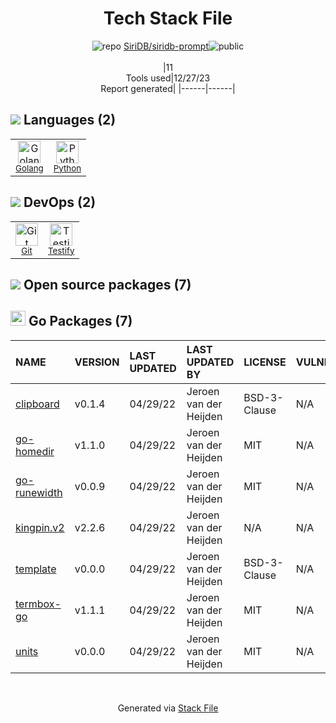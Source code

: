<!--
&lt;--- Readme.md Snippet without images Start ---&gt;
## Tech Stack
SiriDB/siridb-prompt is built on the following main stack:

- [Python](https://www.python.org) – Languages
- [Golang](http://golang.org/) – Languages
- [Testify](https://github.com/stretchr/testify) – Go Testing

Full tech stack [here](/techstack.md)

&lt;--- Readme.md Snippet without images End ---&gt;

&lt;--- Readme.md Snippet with images Start ---&gt;
## Tech Stack
SiriDB/siridb-prompt is built on the following main stack:

- <img width='25' height='25' src='https://img.stackshare.io/service/993/pUBY5pVj.png' alt='Python'/> [Python](https://www.python.org) – Languages
- <img width='25' height='25' src='https://img.stackshare.io/service/1005/O6AczwfV_400x400.png' alt='Golang'/> [Golang](http://golang.org/) – Languages
- <img width='25' height='25' src='https://img.stackshare.io/service/8695/stretchr.png' alt='Testify'/> [Testify](https://github.com/stretchr/testify) – Go Testing

Full tech stack [here](/techstack.md)

&lt;--- Readme.md Snippet with images End ---&gt;
-->
<div align="center">

# Tech Stack File
![](https://img.stackshare.io/repo.svg "repo") [SiriDB/siridb-prompt](https://github.com/SiriDB/siridb-prompt)![](https://img.stackshare.io/public_badge.svg "public")
<br/><br/>
|11<br/>Tools used|12/27/23 <br/>Report generated|
|------|------|
</div>

## <img src='https://img.stackshare.io/languages.svg'/> Languages (2)
<table><tr>
  <td align='center'>
  <img width='36' height='36' src='https://img.stackshare.io/service/1005/O6AczwfV_400x400.png' alt='Golang'>
  <br>
  <sub><a href="http://golang.org/">Golang</a></sub>
  <br>
  <sub></sub>
</td>

<td align='center'>
  <img width='36' height='36' src='https://img.stackshare.io/service/993/pUBY5pVj.png' alt='Python'>
  <br>
  <sub><a href="https://www.python.org">Python</a></sub>
  <br>
  <sub></sub>
</td>

</tr>
</table>

## <img src='https://img.stackshare.io/devops.svg'/> DevOps (2)
<table><tr>
  <td align='center'>
  <img width='36' height='36' src='https://img.stackshare.io/service/1046/git.png' alt='Git'>
  <br>
  <sub><a href="http://git-scm.com/">Git</a></sub>
  <br>
  <sub></sub>
</td>

<td align='center'>
  <img width='36' height='36' src='https://img.stackshare.io/service/8695/stretchr.png' alt='Testify'>
  <br>
  <sub><a href="https://github.com/stretchr/testify">Testify</a></sub>
  <br>
  <sub></sub>
</td>

</tr>
</table>


## <img src='https://img.stackshare.io/group.svg' /> Open source packages (7)</h2>

## <img width='24' height='24' src='https://img.stackshare.io/service/21112/default_1346bbda8fe03e4dce5601323a3ca47a10c1ae36.png'/> Go Packages (7)

|NAME|VERSION|LAST UPDATED|LAST UPDATED BY|LICENSE|VULNERABILITIES|
|:------|:------|:------|:------|:------|:------|
|[clipboard](https://pkg.go.dev/github.com/atotto/clipboard)|v0.1.4|04/29/22|Jeroen van der Heijden |BSD-3-Clause|N/A|
|[go-homedir](https://pkg.go.dev/github.com/mitchellh/go-homedir)|v1.1.0|04/29/22|Jeroen van der Heijden |MIT|N/A|
|[go-runewidth](https://pkg.go.dev/github.com/mattn/go-runewidth)|v0.0.9|04/29/22|Jeroen van der Heijden |MIT|N/A|
|[kingpin.v2](https://pkg.go.dev/gopkg.in/alecthomas/kingpin.v2)|v2.2.6|04/29/22|Jeroen van der Heijden |N/A|N/A|
|[template](https://pkg.go.dev/github.com/alecthomas/template)|v0.0.0|04/29/22|Jeroen van der Heijden |BSD-3-Clause|N/A|
|[termbox-go](https://pkg.go.dev/github.com/nsf/termbox-go)|v1.1.1|04/29/22|Jeroen van der Heijden |MIT|N/A|
|[units](https://pkg.go.dev/github.com/alecthomas/units)|v0.0.0|04/29/22|Jeroen van der Heijden |MIT|N/A|

<br/>
<div align='center'>

Generated via [Stack File](https://github.com/marketplace/stack-file)
